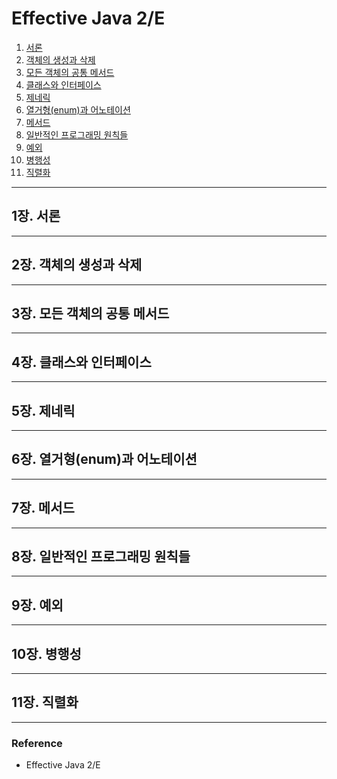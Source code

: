 # Effective Java 2/E

1. [서론](##-1장.-서론)
2. [객체의 생성과 삭제](##-2장.-객체의-생성과-삭제)
3. [모든 객체의 공통 메서드](##-3장.-모든-객체의-공통-메서드)
4. [클래스와 인터페이스](##-4장.-클래스와-인터페이스)
5. [제네릭](##-5장.-제네릭)
6. [열거형(enum)과 어노테이션](##-6장.-열거형(enum)과-어노테이션)
7. [메서드](##-7장.-메서드)
8. [일반적인 프로그래밍 원칙들](##-8장.-일반적인-프로그래밍-원칙들)
9. [예외](##-9장.-예외)
10. [병행성](##-10장.-병행성)
11. [직렬화](##-11장.-직렬화)
---
## 1장. 서론


---
## 2장. 객체의 생성과 삭제


---
## 3장. 모든 객체의 공통 메서드


---
## 4장. 클래스와 인터페이스


---
## 5장. 제네릭


---
## 6장. 열거형(enum)과 어노테이션


---
## 7장. 메서드


---
## 8장. 일반적인 프로그래밍 원칙들


---
## 9장. 예외


---
## 10장. 병행성


---
## 11장. 직렬화


---

### Reference
- Effective Java 2/E